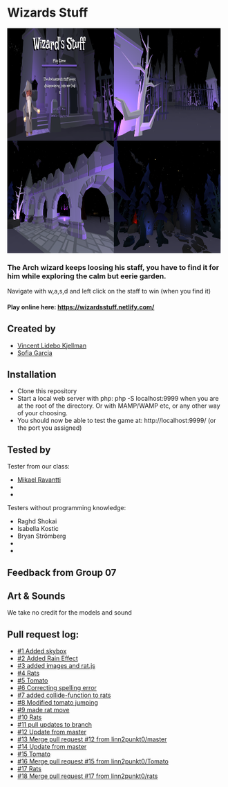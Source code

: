 # Wizards Stuff

<div style="display:flex; flex-direction: row; flex-wrap: wrap;">
<img style="margin:0;" width="49%" height="260" src="https://github.com/VincentLideboKjellman/The-Fall/blob/master/images/forReadme/screen1.png?raw=true">
<img style="margin:0;" width="49%" height="260" src="https://github.com/VincentLideboKjellman/The-Fall/blob/master/images/forReadme/screen4.png?raw=true">
<img style="margin:0;" width="49%" height="260" src="https://github.com/VincentLideboKjellman/The-Fall/blob/master/images/forReadme/screen2.png?raw=true">
<img style="margin:0;" width="49%" height="260" src="https://github.com/VincentLideboKjellman/The-Fall/blob/master/images/forReadme/screen5.png?raw=true">
</div>

### The Arch wizard keeps loosing his staff, you have to find it for him while exploring the calm but eerie garden.

Navigate with w,a,s,d and left click on the staff to win (when you find it)

#### Play online here: https://wizardsstuff.netlify.com/

## Created by
- [Vincent Lidebo Kjellman](https://github.com/VincentLideboKjellman)
- [Sofia Garcia](https://github.com/sof1agarc1a)

## Installation
- Clone this repository
- Start a local web server with php: php -S localhost:9999 when you are at the root of the directory. Or with MAMP/WAMP etc, or any other way of your choosing.
- You should now be able to test the game at: http://localhost:9999/ (or the port you assigned)

## Tested by

Tester from our class:
- [Mikael Ravantti](https://github.com/MRavantti)
- 
- 

Testers without programming knowledge:
- Raghd Shokai
- Isabella Kostic
- Bryan Strömberg
- 
- 

## Feedback from Group 07

## Art & Sounds
We take no credit for the models and sound

## Pull request log:

- [#1 Added skybox](https://github.com/VincentLideboKjellman/The-Fall/pull/1)
- [#2 Added Rain Effect](https://github.com/VincentLideboKjellman/The-Fall/pull/2) 
- [#3 added images and rat.js](https://github.com/linn2punkt0/Come-on-tomato/pull/3) 
- [#4 Rats](https://github.com/linn2punkt0/Come-on-tomato/pull/4)
- [#5 Tomato](https://github.com/linn2punkt0/Come-on-tomato/pull/5)
- [#6 Correcting spelling error](https://github.com/linn2punkt0/Come-on-tomato/pull/6)
- [#7 added collide-function to rats](https://github.com/linn2punkt0/Come-on-tomato/pull/7)
- [#8 Modified tomato jumping](https://github.com/linn2punkt0/Come-on-tomato/pull/8)
- [#9 made rat move](https://github.com/linn2punkt0/Come-on-tomato/pull/9)
- [#10 Rats](https://github.com/linn2punkt0/Come-on-tomato/pull/10)
- [#11 pull updates to branch](https://github.com/linn2punkt0/Come-on-tomato/pull/11)
- [#12 Update from master](https://github.com/linn2punkt0/Come-on-tomato/pull/12)
- [#13 Merge pull request #12 from linn2punkt0/master](https://github.com/linn2punkt0/Come-on-tomato/pull/13)
- [#14 Update from master](https://github.com/linn2punkt0/Come-on-tomato/pull/14)
- [#15 Tomato](https://github.com/linn2punkt0/Come-on-tomato/pull/15)
- [#16 Merge pull request #15 from linn2punkt0/Tomato](https://github.com/linn2punkt0/Come-on-tomato/pull/16)
- [#17 Rats](https://github.com/linn2punkt0/Come-on-tomato/pull/17)
- [#18 Merge pull request #17 from linn2punkt0/rats](https://github.com/linn2punkt0/Come-on-tomato/pull/18)

